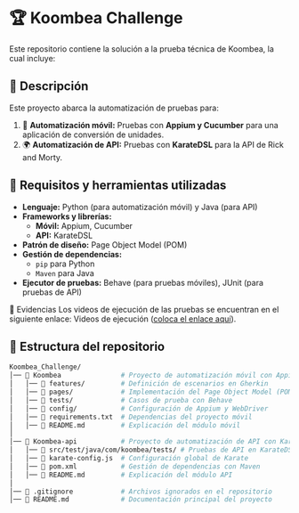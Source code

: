 # 🏆 Koombea Challenge

Este repositorio contiene la solución a la prueba técnica de Koombea, la cual incluye:

## 📌 Descripción
Este proyecto abarca la automatización de pruebas para:
1. 📱 **Automatización móvil:** Pruebas con **Appium y Cucumber** para una aplicación de conversión de unidades.
2. 🌍 **Automatización de API:** Pruebas con **KarateDSL** para la API de Rick and Morty.

## 🔧 Requisitos y herramientas utilizadas
- **Lenguaje:** Python (para automatización móvil) y Java (para API)
- **Frameworks y librerías:**
  - **Móvil:** Appium, Cucumber
  - **API:** KarateDSL
- **Patrón de diseño:** Page Object Model (POM)
- **Gestión de dependencias:**
  - `pip` para Python
  - `Maven` para Java
- **Ejecutor de pruebas:** Behave (para pruebas móviles), JUnit (para pruebas de API)

📂 Evidencias
Los videos de ejecución de las pruebas se encuentran en el siguiente enlace: Videos de ejecución ([coloca el enlace aquí](https://www.transfernow.net/dl/20250131xOAbu5Dn)).

## 📁 Estructura del repositorio
```sh
Koombea_Challenge/
│── 📂 Koombea               # Proyecto de automatización móvil con Appium y Cucumber
│   │── 📂 features/         # Definición de escenarios en Gherkin
│   │── 📂 pages/            # Implementación del Page Object Model (POM)
│   │── 📂 tests/            # Casos de prueba con Behave
│   │── 📂 config/           # Configuración de Appium y WebDriver
│   │── 📄 requirements.txt  # Dependencias del proyecto móvil
│   │── 📄 README.md         # Explicación del módulo móvil
│
│── 📂 Koombea-api           # Proyecto de automatización de API con KarateDSL
│   │── 📂 src/test/java/com/koombea/tests/ # Pruebas de API en KarateDSL
│   │── 📄 karate-config.js  # Configuración global de Karate
│   │── 📄 pom.xml           # Gestión de dependencias con Maven
│   │── 📄 README.md         # Explicación del módulo API
│
│── 📄 .gitignore            # Archivos ignorados en el repositorio
│── 📄 README.md             # Documentación principal del proyecto

